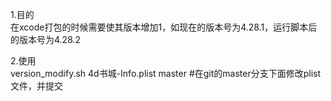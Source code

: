1.目的</br>
在xcode打包的时候需要使其版本增加1，如现在的版本号为4.28.1，运行脚本后的版本号为4.28.2</br>

2.使用</br>
version_modify.sh 4d书城-Info.plist master  #在git的master分支下面修改plist文件，并提交
